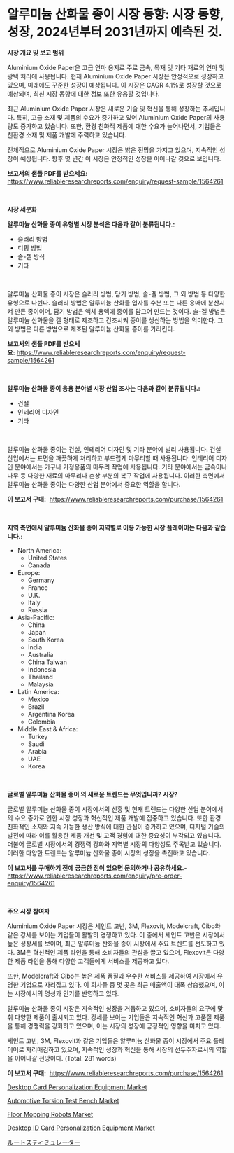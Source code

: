 <p><h1>알루미늄 산화물 종이 시장 동향: 시장 동향, 성장, 2024년부터 2031년까지 예측된 것.</h1></p><p><strong>시장 개요 및 보고 범위</strong></p>
<p><p>Aluminium Oxide Paper은 고급 연마 용지로 주로 금속, 목재 및 기타 재료의 연마 및 광택 처리에 사용됩니다. 현재 Aluminium Oxide Paper 시장은 안정적으로 성장하고 있으며, 미래에도 꾸준한 성장이 예상됩니다. 이 시장은 CAGR 4.1%로 성장할 것으로 예상되며, 최신 시장 동향에 대한 정보 또한 유용할 것입니다.</p><p>최근 Aluminium Oxide Paper 시장은 새로운 기술 및 혁신을 통해 성장하는 추세입니다. 특히, 고급 소재 및 제품의 수요가 증가하고 있어 Aluminium Oxide Paper의 사용량도 증가하고 있습니다. 또한, 환경 친화적 제품에 대한 수요가 늘어나면서, 기업들은 친환경 소재 및 제품 개발에 주력하고 있습니다.</p><p>전체적으로 Aluminium Oxide Paper 시장은 밝은 전망을 가지고 있으며, 지속적인 성장이 예상됩니다. 향후 몇 년간 이 시장은 안정적인 성장을 이어나갈 것으로 보입니다.</p></p>
<p><strong>보고서의 샘플 PDF를 받으세요:</strong> <a href="https://www.reliableresearchreports.com/enquiry/request-sample/1564261">https://www.reliableresearchreports.com/enquiry/request-sample/1564261</a></p>
<p>&nbsp;</p>
<p><strong>시장 세분화</strong></p>
<p><strong>알루미늄 산화물 종이 유형별 시장 분석은 다음과 같이 분류됩니다.:</strong></p>
<p><ul><li>슬러리 방법</li><li>디핑 방법</li><li>솔-젤 방식</li><li>기타</li></ul></p>
<p>&nbsp;</p>
<p><p>알루미늄 산화물 종이 시장은 슬러리 방법, 담기 방법, 솔-겔 방법, 그 외 방법 등 다양한 유형으로 나뉜다. 슬러리 방법은 알루미늄 산화물 입자를 수분 또는 다른 용매에 분산시켜 만든 종이이며, 담기 방법은 액체 용액에 종이를 담그어 만드는 것이다. 솔-겔 방법은 알루미늄 산화물을 겔 형태로 제조하고 건조시켜 종이를 생산하는 방법을 의미한다. 그 외 방법은 다른 방법으로 제조된 알루미늄 산화물 종이를 가리킨다.</p></p>
<p><strong>보고서의 샘플 PDF를 받으세요:</strong>&nbsp;<a href="https://www.reliableresearchreports.com/enquiry/request-sample/1564261">https://www.reliableresearchreports.com/enquiry/request-sample/1564261</a></p>
<p>&nbsp;</p>
<p><strong> 알루미늄 산화물 종이 응용 분야별 시장 산업 조사는 다음과 같이 분류됩니다.:</strong></p>
<p><ul><li>건설</li><li>인테리어 디자인</li><li>기타</li></ul></p>
<p>&nbsp;</p>
<p><p>알루미늄 산화물 종이는 건설, 인테리어 디자인 및 기타 분야에 널리 사용됩니다. 건설 산업에서는 표면을 깨끗하게 처리하고 부드럽게 마무리할 때 사용됩니다. 인테리어 디자인 분야에서는 가구나 가정용품의 마무리 작업에 사용됩니다. 기타 분야에서는 금속이나 나무 등 다양한 재료의 마무리나 손상 부분의 복구 작업에 사용됩니다. 이러한 측면에서 알루미늄 산화물 종이는 다양한 산업 분야에서 중요한 역할을 합니다.</p></p>
<p><strong>이 보고서 구매:</strong>&nbsp; <a href="https://www.reliableresearchreports.com/purchase/1564261">https://www.reliableresearchreports.com/purchase/1564261</a></p>
<p>&nbsp;</p>
<p><strong>지역 측면에서 알루미늄 산화물 종이 지역별로 이용 가능한 시장 플레이어는 다음과 같습니다.:</strong></p>
<p><ul>
    <li>
        North America:
        <ul>
            <li>United States</li>
            <li>Canada</li>
        </ul>
    </li>
    <li>
        Europe:
        <ul>
            <li>Germany</li>
            <li>France</li>
            <li>U.K.</li>
            <li>Italy</li>
            <li>Russia</li>
        </ul>
    </li>
    <li>
        Asia-Pacific:
        <ul>
            <li>China</li>
            <li>Japan</li>
            <li>South Korea</li>
            <li>India</li>
            <li>Australia</li>
            <li>China Taiwan</li>
            <li>Indonesia</li>
            <li>Thailand</li>
            <li>Malaysia</li>
        </ul>
    </li>
    <li>
        Latin America:
        <ul>
            <li>Mexico</li>
            <li>Brazil</li>
            <li>Argentina Korea</li>
            <li>Colombia</li>
        </ul>
    </li>
    <li>
        Middle East & Africa:
        <ul>
            <li>Turkey</li>
            <li>Saudi</li>
            <li>Arabia</li>
            <li>UAE</li>
            <li>Korea</li>
        </ul>
    </li>
    </ul></p>
<p>&nbsp;</p>
<p><strong>글로벌 알루미늄 산화물 종이 의 새로운 트렌드는 무엇입니까? 시장?</strong></p>
<p><p>글로벌 알루미늄 산화물 종이 시장에서의 신흥 및 현재 트렌드는 다양한 산업 분야에서의 수요 증가로 인한 시장 성장과 혁신적인 제품 개발에 집중하고 있습니다. 또한 환경 친화적인 소재와 지속 가능한 생산 방식에 대한 관심이 증가하고 있으며, 디지털 기술의 발전에 따라 이를 활용한 제품 개선 및 고객 경험에 대한 중요성이 부각되고 있습니다. 더불어 글로벌 시장에서의 경쟁력 강화와 지역별 시장의 다양성도 주목받고 있습니다. 이러한 다양한 트렌드는 알루미늄 산화물 종이 시장의 성장을 촉진하고 있습니다.</p></p>
<p><strong>이 보고서를 구매하기 전에 궁금한 점이 있으면 문의하거나 공유하세요.</strong>- <a href="https://www.reliableresearchreports.com/enquiry/pre-order-enquiry/1564261">https://www.reliableresearchreports.com/enquiry/pre-order-enquiry/1564261</a></p>
<p>&nbsp;</p>
<p><strong>주요 시장 참여자</strong></p>
<p><p>Aluminium Oxide Paper 시장은 세인트 고반, 3M, Flexovit, Modelcraft, Cibo와 같은 강세를 보이는 기업들이 활발히 경쟁하고 있다. 이 중에서 세인트 고반은 시장에서 높은 성장세를 보이며, 최근 알루미늄 산화물 종이 시장에서 주요 트렌드를 선도하고 있다. 3M은 혁신적인 제품 라인을 통해 소비자들의 관심을 끌고 있으며, Flexovit은 다양한 제품 라인을 통해 다양한 고객들에게 서비스를 제공하고 있다.</p><p>또한, Modelcraft와 Cibo는 높은 제품 품질과 우수한 서비스를 제공하여 시장에서 유명한 기업으로 자리잡고 있다. 이 회사들 중 몇 곳은 최근 매출액이 대폭 상승했으며, 이는 시장에서의 명성과 인기를 반영하고 있다.</p><p>알루미늄 산화물 종이 시장은 지속적인 성장을 거듭하고 있으며, 소비자들의 요구에 맞춰 다양한 제품이 출시되고 있다. 강세를 보이는 기업들은 지속적인 혁신과 고품질 제품을 통해 경쟁력을 강화하고 있으며, 이는 시장의 성장에 긍정적인 영향을 미치고 있다.</p><p>세인트 고반, 3M, Flexovit과 같은 기업들은 알루미늄 산화물 종이 시장에서 주요 플레이어로 자리매김하고 있으며, 지속적인 성장과 혁신을 통해 시장의 선두주자로서의 역할을 이어나갈 전망이다. (Total: 281 words)</p></p>
<p><strong>이 보고서 구매:</strong>&nbsp;&nbsp;<a href="https://www.reliableresearchreports.com/purchase/1564261">https://www.reliableresearchreports.com/purchase/1564261</a></p>
<p><p><a href="https://issuu.com/reportprime-2/docs/desktop-card-personalization-equipment-market-size">Desktop Card Personalization Equipment Market</a></p><p><a href="https://iodized-pantydraco-05c.notion.site/Automotive-Torsion-Test-Bench-Market-Offer-Valuable-Insights-into-Market-Size-Market-Share-Market--4cf89dcc605b4b12bc9dcb408436c4ee">Automotive Torsion Test Bench Market</a></p><p><a href="https://view.publitas.com/reportprime-1/floor-mopping-robots-market-challenges-opportunities-and-growth-drivers-and-major-market-players-forecasted-for-period-from-2024-2031/">Floor Mopping Robots Market</a></p><p><a href="https://issuu.com/reportprime-2/docs/desktop-id-card-personalization-equipment-market-s">Desktop ID Card Personalization Equipment Market</a></p><p><a href="https://github.com/bevdtkn4419963/Market-Research-Report-List-1/blob/main/75859667068.md">ルートスティミュレーター</a></p></p>
